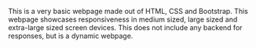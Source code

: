 This is a very basic webpage made out of HTML, CSS and Bootstrap. This webpage showcases responsiveness in medium sized, large sized and extra-large sized screen devices. This does not include any backend for responses, but is a dynamic webpage.
